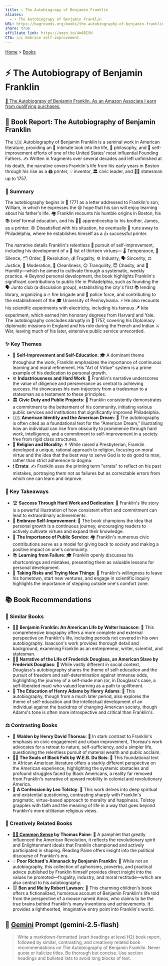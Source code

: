 ```yaml
---
title: ⚡️ The Autobiograpy of Benjamin Franklin
aliases:
  - ⚡️ The Autobiograpy of Benjamin Franklin
URL: https://bagrounds.org/books/the-autobiography-of-benjamin-franklin
share: true
affiliate link: https://amzn.to/4m4BISH
CTA: 🇺🇸 Embrace self-improvement.
---
```

[Home](../index.md) > [Books](./index.md)  
# ⚡️ The Autobiograpy of Benjamin Franklin  
[🛒 The Autobiograpy of Benjamin Franklin. As an Amazon Associate I earn from qualifying purchases.](https://amzn.to/4m4BISH)  
  
## 📖 Book Report: The Autobiography of Benjamin Franklin  
  
The 🇺🇸 Autobiography of Benjamin Franklin is a seminal work in American literature, providing an 🔎 intimate look into the life, 🧠 philosophy, and 💪 self-improvement efforts of one of the United States' most influential Founding Fathers. ✍️ Written in fragments over several decades and left unfinished at his death, the narrative covers Franklin's life from his early years in Boston through his rise as a 🖨️ printer, 💡 inventor, 🏛️ civic leader, and 👨‍💼 statesman up to 1757.  
  
### 📝 Summary  
  
The autobiography begins in 📅 1771 as a letter addressed to Franklin's son, William, in which he expresses the 😃 hope that his son will enjoy learning about his father's life. 🏘️ Franklin recounts his humble origins in Boston, his 📚 brief formal education, and his 👨‍🔧 apprenticeship to his brother, James, as a printer. 😞 Dissatisfied with his situation, he eventually 🏃 runs away to Philadelphia, where he establishes himself as a 👍 successful printer.  
  
The narrative details Franklin's relentless 🚀 pursuit of self-improvement, including his development of a 📜 list of thirteen virtues— 🌡️ Temperance, 🤫 Silence, 🗂️ Order, 🎯 Resolution, 💰 Frugality, ⚙️ Industry, 🗣️ Sincerity, ⚖️ Justice, 🧘 Moderation, 🧼 Cleanliness, 😌 Tranquility, 😇 Chasity, and 🙏 Humility—which he aimed to cultivate through a systematic, weekly practice. ➕ Beyond personal development, the book highlights Franklin's significant contributions to public life in Philadelphia, such as founding the 🗣️ Junto club (a discussion group), establishing the city's first 📚 lending library, organizing a 🔥 fire brigade and 👮 police force, and contributing to the establishment of the 🎓 University of Pennsylvania. ⚡ He also recounts his scientific experiments with electricity, including his famous 🪁 kite experiment, which earned him honorary degrees from Harvard and Yale. The autobiography concludes abruptly in 📅 1757, covering his Diplomacy diplomatic missions in England and his role during the French and Indian ⚔️ War, leaving much of his later, extensive public service unrecorded.  
  
### ✨ Key Themes  
  
* 💪 **Self-Improvement and Self-Education**: 🎓 A dominant theme throughout the work, Franklin emphasizes the importance of continuous learning and moral refinement. His "Art of Virtue" system is a prime example of his dedication to personal growth.  
* ⚙️ **Industriousness and Hard Work**: 🔨 Franklin's narrative underscores the value of diligence and perseverance as central to achieving success. He showcases his own trajectory from a tradesman to a statesman as a testament to these principles.  
* 🏛️ **Civic Duty and Public Projects**: 🤝 Franklin consistently demonstrates a commitment to the betterment of his community, initiating various public services and institutions that significantly improved Philadelphia.  
* 🇺🇸 **American Identity and the American Dream**: 🌟 The autobiography is often cited as a foundational text for the "American Dream," illustrating how an individual can rise from obscurity to prominence through hard work, intelligence, and a commitment to self-improvement in a society free from rigid class structures.  
* 🙏 **Religion and Morality**: ✝️ While raised a Presbyterian, Franklin developed a unique, rational approach to religion, focusing on moral virtue and the idea that the best way to serve God is to do good to man, rather than strict adherence to dogma.  
* ❗ **Errata**: ✍️ Franklin uses the printing term "errata" to reflect on his past mistakes, portraying them not as failures but as correctable errors from which one can learn and improve.  
  
### 🔑 Key Takeaways  
  
* 🏆 **Success Through Hard Work and Dedication**: 💯 Franklin's life story is a powerful illustration of how consistent effort and commitment can lead to extraordinary achievements.  
* 🌱 **Embrace Self-Improvement**: 🚀 The book champions the idea that personal growth is a continuous journey, encouraging readers to actively cultivate virtues and expand their knowledge.  
* 🤝 **The Importance of Public Service**: 🏘️ Franklin's numerous civic contributions serve as a model for giving back to society and making a positive impact on one's community.  
* 📚 **Learning from Failure**: 🎓 Franklin openly discusses his shortcomings and mistakes, presenting them as valuable lessons for personal development.  
* 🤹 **Taking Risks and Trying New Things**: 🚀 Franklin's willingness to leave his hometown, start new ventures, and engage in scientific inquiry highlights the importance of stepping outside one's comfort zone.  
  
## 📚 Book Recommendations  
  
### 📖 Similar Books  
  
* 🧑‍💼 **Benjamin Franklin: An American Life by Walter Isaacson**: 💯 This comprehensive biography offers a more complete and external perspective on Franklin's life, including periods not covered in his own autobiography. Isaacson's work provides thorough detail and background, examining Franklin as an entrepreneur, writer, scientist, and statesman.  
* ✊🏿 **Narrative of the Life of Frederick Douglass, an American Slave by Frederick Douglass**: 💯 While vastly different in social context, Douglass's autobiography shares the theme of self-education and the pursuit of freedom and self-determination against immense odds, highlighting the journey of a self-made man (or, in Douglass's case, a self-liberated man) who valued learning as a path to upliftment.  
* 🤔 **The Education of Henry Adams by Henry Adams**: 💯 This autobiography, though from a much later period, also explores the theme of self-education and the intellectual development of an individual against the backdrop of changing American society, though Adams's tone is often more introspective and critical than Franklin's.  
  
### ⚖️ Contrasting Books  
  
* 🌳 **Walden by Henry David Thoreau**: 💯 In stark contrast to Franklin's emphasis on civic engagement and urban improvement, Thoreau's work advocates for a retreat to nature, self-sufficiency, and a simpler life, questioning the relentless pursuit of material wealth and public acclaim.  
* ✊🏿 **The Souls of Black Folk by W.E.B. Du Bois**: 💯 This foundational text in African American literature offers a starkly different perspective on the American experience, highlighting the systemic obstacles and profound struggles faced by Black Americans, a reality far removed from Franklin's narrative of upward mobility in colonial and revolutionary America.  
* 🙏 **A Confession by Leo Tolstoy**: 💯 This work delves into deep spiritual and existential questioning, contrasting sharply with Franklin's pragmatic, virtue-based approach to morality and happiness. Tolstoy grapples with faith and the meaning of life in a way that goes beyond Franklin's more utilitarian religious views.  
  
### 🎨 Creatively Related Books  
  
* **[🧠💡 Common Sense](./common-sense.md) by Thomas Paine**: 💯 A pamphlet that greatly influenced the American Revolution, it reflects the revolutionary spirit and Enlightenment ideals that Franklin championed and actively participated in shaping. Reading Paine offers insight into the political discourse of Franklin's era.  
* 💡 **Poor Richard's Almanack by Benjamin Franklin**: 💯 While not an autobiography, this collection of aphorisms, proverbs, and practical advice published by Franklin himself provides direct insight into the values he promoted—frugality, industry, and moral rectitude—which are also central to his autobiography.  
* 🐭 **Ben and Me by Robert Lawson**: 💯 This charming children's book offers a fictionalized, humorous account of Benjamin Franklin's life told from the perspective of a mouse named Amos, who claims to be the true brains behind Franklin's many inventions and achievements. It provides a lighthearted, imaginative entry point into Franklin's world.  
  
## 💬 [Gemini](https://gemini.google.com) Prompt (gemini-2.5-flash)  
> Write a markdown-formatted (start headings at level H2) book report, followed by similar, contrasting, and creatively related book recommendations on The Autobiography of Benjamin Franklin. Never quote or italicize titles. Be thorough but concise. Use section headings and bulleted lists to avoid long blocks of text.